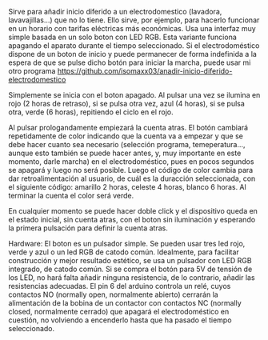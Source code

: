 Sirve para añadir inicio diferido a un electrodomestico (lavadora, lavavajillas...) que no lo tiene. Ello sirve, por ejemplo, para hacerlo funcionar en un horario con tarifas eléctricas más económicas. Usa una interfaz muy simple basada en un solo boton con LED RGB. Esta variante funciona apagando el aparato durante el tiempo seleccionado. Si el electrodoméstico dispone de un boton de inicio y puede permanecer de forma indefinida a la espera de que se pulse dicho botón para iniciar la marcha, puede usar mi otro programa https://github.com/isomaxx03/anadir-inicio-diferido-electrodomestico

Simplemente se inicia con el boton apagado. Al pulsar una vez se ilumina en rojo (2 horas de retraso), si se pulsa otra vez, azul (4 horas), si se pulsa otra, verde (6 horas), repitiendo el ciclo en el rojo.

Al pulsar prologandamente empiezará la cuenta atras. El botón cambiará repetidamente de color indicando que la cuenta va a empezar y que se debe hacer cuanto sea necesario (selección programa, temeperatura..., aunque esto también se puede hacer antes, y, muy importante en este momento, darle marcha) en el electrodoméstico, pues en pocos segundos se apagará y luego no será posible. Luego el código de color cambia para dar retroalimentación al usuario, de cuál es la duracción seleccionada, con el siguiente código: amarillo 2 horas, celeste 4 horas, blanco 6 horas. Al terminar la cuenta el color será verde.

En cualquier momento se puede hacer doble click y el dispositivo queda en el estado inicial, sin cuenta atras, con el boton sin iluminación y esperando la primera pulsación para definir la cuenta atras.

Hardware: El boton es un pulsador simple. Se pueden usar tres led rojo, verde y azul o un led RGB de catodo común. Idealmente, para facilitar construcción y mejor resultado estético, se usa un pulsador con LED RGB integrado, de catodo común. Si se compra el botón para 5V de tensión de los LED, no hará falta añadir ninguna resistencia, de lo contrario, añadir las resistencias adecuadas. El pin 6 del arduino controla un relé, cuyos contactos NO (normally open, normalmente abierto) cerrarán la alimentación de la bobina de un contactor con contactos NC (normally closed, normalmente cerrado) que apagará el electrodoméstico en cuestión, no volviendo a encenderlo hasta que ha pasado el tiempo seleccionado.
